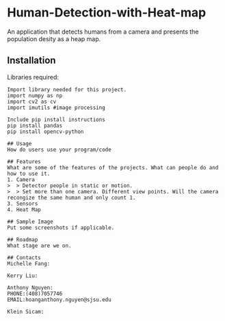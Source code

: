 # Human-Detection-with-Heat-map
An application that detects humans from a camera and presents the population desity as a heap map.

## Installation
Libraries required:

```
Import library needed for this project.
import numpy as np
import cv2 as cv
import imutils #image processing

Include pip install instructions
pip install pandas
pip install opencv-python

## Usage
How do users use your program/code

## Features
What are some of the features of the projects. What can people do and how to use it. 
1. Camera
>  > Detector people in static or motion.
>  > Set more than one camera. Different view points. Will the camera recongize the same human and only count 1.
3. Sensors
4. Heat Map

## Sample Image
Put some screenshots if applicable. 

## Roadmap
What stage are we on.

## Contacts
Michelle Fang:

Kerry Liu:

Anthony Nguyen: 
PHONE:(408)7057746
EMAIL:hoanganthony.nguyen@sjsu.edu

Klein Sicam:
